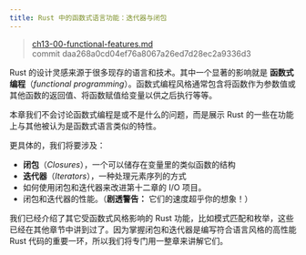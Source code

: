 ```yaml
---
title: Rust 中的函数式语言功能：迭代器与闭包
---
```


> [ch13-00-functional-features.md](https://github.com/rust-lang/book/blob/main/src/ch13-00-functional-features.md)
> <br>
> commit daa268a0cd04ef76a8067a26ed7d28ec2a9336d3

Rust 的设计灵感来源于很多现存的语言和技术。其中一个显著的影响就是 **函数式编程**（*functional programming*）。函数式编程风格通常包含将函数作为参数值或其他函数的返回值、将函数赋值给变量以供之后执行等等。

本章我们不会讨论函数式编程是或不是什么的问题，而是展示 Rust 的一些在功能上与其他被认为是函数式语言类似的特性。

更具体的，我们将要涉及：

* **闭包**（*Closures*），一个可以储存在变量里的类似函数的结构
* **迭代器**（*Iterators*），一种处理元素序列的方式
* 如何使用闭包和迭代器来改进第十二章的 I/O 项目。
* 闭包和迭代器的性能。（**剧透警告：** 它们的速度超乎你的想象！）

我们已经介绍了其它受函数式风格影响的 Rust 功能，比如模式匹配和枚举，这些已经在其他章节中讲到过了。因为掌握闭包和迭代器是编写符合语言风格的高性能 Rust 代码的重要一环，所以我们将专门用一整章来讲解它们。
